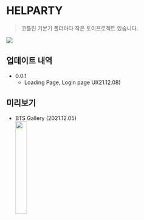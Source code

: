 # HELPARTY
> 코틀린 기본기
> 폴더마다 작은 토이프로젝트 있습니다.

![](../header.png)


## 업데이트 내역

* 0.0.1
    * Loading Page, Login page UI(21.12.08)




## 미리보기  
* BTS Gallery (2021.12.05)
   <div>
        <img width="25%" height="25%" src="https://user-images.githubusercontent.com/78077569/144756168-60f904c4-82eb-454e-a886-cbb4723c62c7.jpg" alt="">        
   </div>




